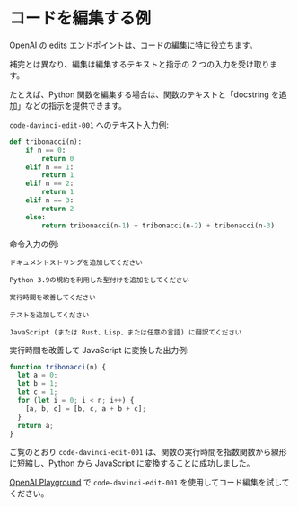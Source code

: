 # コードを編集する例

OpenAI の [edits](https://openai.com/blog/gpt-3-edit-insert/) エンドポイントは、コードの編集に特に役立ちます。

補完とは異なり、編集は編集するテキストと指示の 2 つの入力を受け取ります。

たとえば、Python 関数を編集する場合は、関数のテキストと「docstring を追加」などの指示を提供できます。

`code-davinci-edit-001` へのテキスト入力例:

```python
def tribonacci(n):
    if n == 0:
        return 0
    elif n == 1:
        return 1
    elif n == 2:
        return 1
    elif n == 3:
        return 2
    else:
        return tribonacci(n-1) + tribonacci(n-2) + tribonacci(n-3)
```

命令入力の例:

```テキスト
ドキュメントストリングを追加してください
```

```テキスト
Python 3.9の規約を利用した型付けを追加をしてください
```

```テキスト
実行時間を改善してください
```

```テキスト
テストを追加してください
```

```テキスト
JavaScript (または Rust、Lisp、または任意の言語) に翻訳てください
```

実行時間を改善して JavaScript に変換した出力例:

```JavaScript
function tribonacci(n) {
  let a = 0;
  let b = 1;
  let c = 1;
  for (let i = 0; i < n; i++) {
    [a, b, c] = [b, c, a + b + c];
  }
  return a;
}
```

ご覧のとおり `code-davinci-edit-001` は、関数の実行時間を指数関数から線形に短縮し、Python から JavaScript に変換することに成功しました。

[OpenAI Playground](https://beta.openai.com/playground?mode=edit&model=code-davinci-edit-001) で `code-davinci-edit-001` を使用してコード編集を試してください。

<!--
# Code editing example

OpenAI's [edits](https://openai.com/blog/gpt-3-edit-insert/) endpoint is particularly useful for editing code.

Unlike completions, edits takes two inputs: the text to edit and an instruction.

For example, if you wanted to edit a Python function, you could supply the text of the function and an instruction like "add a docstring".

Example text input to `code-davinci-edit-001`:

```python
def tribonacci(n):
    if n == 0:
        return 0
    elif n == 1:
        return 1
    elif n == 2:
        return 1
    elif n == 3:
        return 2
    else:
        return tribonacci(n-1) + tribonacci(n-2) + tribonacci(n-3)
```

Example instruction inputs:

```text
add a docstring
```

```text
Add typing, using Python 3.9 conventions
```

```text
improved the runtime
```

```text
Add a test.
```

```text
Translate to JavaScript (or Rust or Lisp or any language you like)
```

Example output after improving the runtime and translating to JavaScript:

```JavaScript
function tribonacci(n) {
  let a = 0;
  let b = 1;
  let c = 1;
  for (let i = 0; i < n; i++) {
    [a, b, c] = [b, c, a + b + c];
  }
  return a;
}
```

As you can see, `code-davinci-edit-001` was able to successfully reduce the function's runtime from exponential down to linear, as well as convert from Python to JavaScript.

Experiment with code editing using `code-davinci-edit-001` in the [OpenAI Playground](https://beta.openai.com/playground?mode=edit&model=code-davinci-edit-001).
-->
